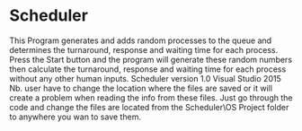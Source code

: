 # Scheduler
This Program generates and adds random processes to the queue and determines the turnaround, 
response and waiting time for each process. Press the Start button and the program will generate these 
random numbers then calculate the turnaround, response and waiting time for each process without any other human inputs.
Scheduler version 1.0 Visual Studio 2015
Nb. user have to change the location where the files are saved or it will create a problem when reading the info from 
these files.
Just go through the code and change the files are located from the Scheduler\OS Project folder to anywhere you wan to save them.

